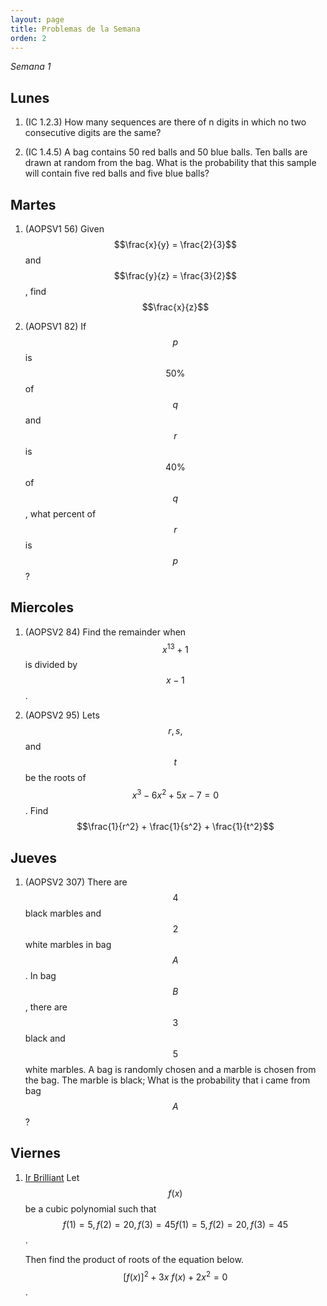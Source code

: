 ```yaml
---
layout: page
title: Problemas de la Semana
orden: 2
---
```


*Semana 1*

## Lunes

1. (IC 1.2.3) How many sequences are there of n digits in which no two consecutive digits are the same?

2. (IC 1.4.5) A bag contains 50 red balls and 50 blue balls. Ten balls are drawn at random from the bag. What is the probability that this sample will contain five red balls and five blue balls?

## Martes

1. (AOPSV1 56) Given $$\frac{x}{y} = \frac{2}{3}$$ and $$\frac{y}{z} = \frac{3}{2}$$, find $$\frac{x}{z}$$

2. (AOPSV1 82) If $$p$$ is $$50\%$$ of $$q$$ and $$r$$ is $$40\%$$ of $$q$$, what percent of $$r$$ is $$p$$?

## Miercoles

1. (AOPSV2 84) Find the remainder when $$x^{13} +1$$ is divided by $$x-1$$.

2. (AOPSV2 95) Lets $$r, s,$$ and $$t$$ be the roots of $$x^3 - 6x^2 + 5x - 7 = 0$$. Find $$\frac{1}{r^2} + \frac{1}{s^2} + \frac{1}{t^2}$$

## Jueves

1. (AOPSV2 307) There are $$4$$ black marbles and $$2$$ white marbles in bag $$A$$. In bag $$B$$, there are $$3$$ black and $$5$$ white marbles. A bag is randomly chosen and a marble is chosen from the bag.  The marble is black;  What is the probability that i came from bag $$A$$?

## Viernes

1. [Ir Brilliant](https://brilliant.org/practice/functions-level-5-challenges/?p=1) Let $$f(x)$$ be a cubic polynomial such that $$f(1) = 5, f(2) = 20, f(3) = 45f(1)=5,f(2)=20,f(3)=45$$.

    Then find the product of roots of the equation below.
        $$[f(x)]^{2} + 3x \ f(x) + 2x^{2} = 0$$.

